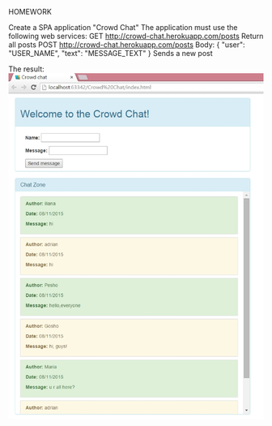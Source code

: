 HOMEWORK

Create a SPA application "Crowd Chat"
The application must use the following web services:
GET http://crowd-chat.herokuapp.com/posts
Return all posts
POST http://crowd-chat.herokuapp.com/posts
Body: { 
"user": "USER_NAME", 
"text": "MESSAGE_TEXT"
}
Sends a new post

The result:
<img src="images/crowd-chat.jpg" />

